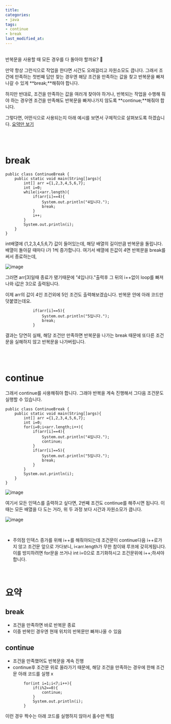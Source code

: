 ```yaml
---
title: 
categories:
- java
tags:
- continue
- break
last_modified_at:
---
```

<br/>
반복문을 사용할 때 모든 경우를 다 돌아야 할까요? 🤔

만약 항상 그런식으로 작업을 한다면 시간도 오래걸리고 자원소모도 큽니다. 
그래서 조건에 만족하는 첫번째 답만 찾는 경우엔
해당 조건을 만족하는 값을 찾고 반복문을 빠져나갈 수 있게 **break;**해줘야 합니다. 

하지만 반대로, 조건을 만족하는 값을 여러개 찾아야 하거나, 반복되는 작업을 수행해 줘야 하는 경우엔 
조건을 만족해도 반복문을 빠져나가지 않도록 **continue;**해줘야 합니다. 

그렇다면, 어떤식으로 사용되는지 아래 예시를 보면서 구체적으로 살펴보도록 하겠습니다. [요약만 보기](#요약)

<br/>
<br/>


# break



```
public class ContinueBreak {
    public static void main(String[]args){
        int[] arr ={1,2,3,4,5,6,7};
        int i=0;
        while(i<arr.length){
            if(arr[i]==4){
                System.out.println("4입니다.");
                break;
            }
            i++;
        }
        System.out.println(i);
    }
}

```

int배열에 {1,2,3,4,5,6,7} 값이 들어있는데, 해당 배열의 길이만큼 반복문을 돌립니다. 배열이 돌아갈
 때마다 i가 1씩 증가합니다. 여기서 배열에 든값이 4면 반복문을 break를 써서 종료하는데, 

![image](https://user-images.githubusercontent.com/79133602/139703884-ab61a423-a5e0-4294-825e-a489924d566d.png)


그러면  arr[3]일때 종료가 됐기때문에 "4입니다."출력후
그 뒤의 i++없이 loop를 빠져나와 i값은 3으로 출력됩니다.

이제 arr의 값이 4인 조건외에 5인 조건도 출력해보겠습니다. 반복문 안에 아래 코드만 덧붙였는데요.

```
            if(arr[i]==5){
                System.out.println("5입니다.");
                break;
            }
```

결과는 당연히 실패, 
해당 조건만 만족하면 반복문을 나가는 break 때문에 또다른 조건문을 실해하지 않고 반복문을 나가버립니다. 

<br/><br/>

# continue

그래서 continue를 사용해줘야 합니다. 그래야 반복을 계속 진행해서 그다음 조건문도 실행할 수 있습니다. 


```
public class ContinueBreak {
    public static void main(String[]args){
        int[] arr ={1,2,3,4,5,6,7};
        int i=0;
        for(i=0;i<arr.length;i++){
            if(arr[i]==4){
                System.out.println("4입니다.");
                continue;
            }
            if(arr[i]==5){
                System.out.println("5입니다.");
                break;
            }
        }
        System.out.println(i);
    }
}

```

![image](https://user-images.githubusercontent.com/79133602/139709499-9046cf0c-6487-40ea-97eb-dc84e6f649e9.png)


여기서 모든 인덱스를 출력하고 싶다면, 2번째 조건도 continue를 해주시면 됩니다. 이때는 모든 배열을 다 도는 거라, 위 두 과정 보다
시간과 자원소모가 큽니다.  


![image](https://user-images.githubusercontent.com/79133602/139707165-79336da9-3aff-4db5-9123-87ba245410d9.png)


<br/>

* 주의점
 인덱스 증가를 위해 i++를 해줘야되는데 조건문이 continue다음 i++로가지 않고 조건문 앞으로 가다보니, i<arr.length가 무한 참이돼 루프에 갖히게됩니다. 
이를 방지하려면 for문을 쓰거나  int i=0으로 초기화하시고  조건문위에 i++;하셔야합니다. 
<br/><br/><br/>

# 요약

## break

* 조건을 만족하면 바로 반복문 종료
* 이중 반복인 경우엔 현재 위치의 반복문만 빠져나올 수 있음

## continue

* 조건을 만족했어도 반복문을 계속 진행
* continue후 조건문 위로 올라가기 때문에, 해당 조건을 만족하는 경우에 한해 조건문 아래 코드를 실행 x


```
        for(int i=1;i<7;i++){
            if(i%2==0){
                continue;
            }
            System.out.println(i);
        }

```

이런 경우 짝수는 아래 코드를 실행하지 않아서 홀수만 찍힘 



